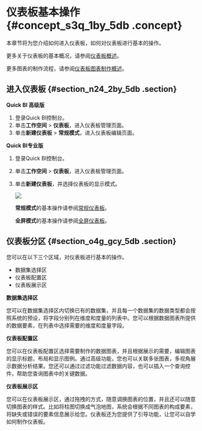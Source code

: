 # 仪表板基本操作 {#concept_s3q_1by_5db .concept}

本章节将为您介绍如何进入仪表板，如何对仪表板进行基本的操作。

更多关于仪表板的基本概况，请参阅[仪表板概述](intl.zh-CN/快速入门/报表制作/仪表板概述.md#)。

更多图表的制作流程，请参阅[仪表板图表制作概述](intl.zh-CN/快速入门/报表制作/仪表板图表制作/仪表板图表制作概述.md#)。

## 进入仪表板 {#section_n24_2by_5db .section}

**Quick BI 高级版**

1.  登录Quick BI控制台。
2.  单击**工作空间** \> **仪表板**，进入仪表板管理页面。
3.  单击**新建仪表板** \> **常规模式**，进入仪表板编辑页面。

**Quick BI专业版**

1.  登录Quick BI控制台。
2.  单击**工作空间** \> **仪表板**，进入仪表板管理页面。
3.  单击**新建仪表板**，并选择仪表板的显示模式。

    ![](http://static-aliyun-doc.oss-cn-hangzhou.aliyuncs.com/assets/img/9111/15446781171432_zh-CN.png)

    **常规模式**的基本操作请参阅[常规仪表板](intl.zh-CN/快速入门/报表制作/仪表板基本操作/常规模式.md#)。

    **全屏模式**的基本操作请参阅[全屏仪表板](intl.zh-CN/快速入门/报表制作/仪表板基本操作/全屏模式.md#)。


## 仪表板分区 {#section_o4g_gcy_5db .section}

您可以在以下三个区域，对仪表板进行基本的操作。

-   数据集选择区
-   仪表板配置区
-   仪表板展示区

**数据集选择区**

您可以在数据集选择区内切换已有的数据集，并且每一个数据集的数据类型都会按照系统的预设，将字段分别列在维度和度量的列表中。您可以根据数据图表所提供的数据要素，在列表中选择需要的维度和度量字段。

**仪表板配置区**

您可以在仪表板配置区选择需要制作的数据图表，并且根据展示的需要，编辑图表的显示标题，布局和显示图例。通过高级功能，您也可以关联多张图表，多视角展示数据分析结果。您还可以通过过滤功能过滤数据内容，也可以插入一个查询控件，帮助您查询图表中的关键数据。

**仪表板展示区**

您可以在仪表板展示区，通过拖拽的方式，随意调换图表的位置，并且还可以随意切换图表的样式。比如将柱图切换成气泡地图，系统会根据不同图表的构成要素，将缺失或错误的要素信息展示给您。仪表板还为您提供了引导功能，让您可以自学如何制作仪表板。

